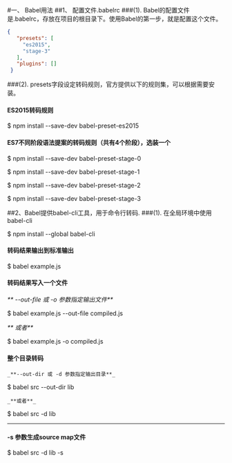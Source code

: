#一、 Babel用法
##1、 配置文件.babelrc
###(1). Babel的配置文件是.babelrc，存放在项目的根目录下。使用Babel的第一步，就是配置这个文件。
>
```json
{
   "presets": [
     "es2015",
     "stage-3"
   ],
   "plugins": []
 }
```
>

###(2). presets字段设定转码规则，官方提供以下的规则集，可以根据需要安装。
#### ES2015转码规则
>
$ npm install --save-dev babel-preset-es2015
>

#### ES7不同阶段语法提案的转码规则（共有4个阶段），选装一个
>

 $ npm install --save-dev babel-preset-stage-0
 
 $ npm install --save-dev babel-preset-stage-1
 
 $ npm install --save-dev babel-preset-stage-2
 
 $ npm install --save-dev babel-preset-stage-3
 
>

##2、Babel提供babel-cli工具，用于命令行转码.
###(1). 在全局环境中使用babel-cli
>
$ npm install --global babel-cli
>

#### 转码结果输出到标准输出
>
$ babel example.js
>

#### 转码结果写入一个文件
 _**    --out-file 或 -o 参数指定输出文件**_
>
$ babel example.js --out-file compiled.js
>

_** 或者**_

>
$ babel example.js -o compiled.js
>

#### 整个目录转码
    _**--out-dir 或 -d 参数指定输出目录**_
>
$ babel src --out-dir lib
>

    _**或者**_

>
$ babel src -d lib
>

---

#### -s 参数生成source map文件
>
$ babel src -d lib -s
>
